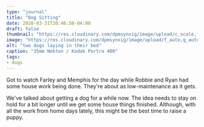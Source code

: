 ```yaml
---
type: "journal"
title: "Dog Sitting"
date: 2020-03-31T20:46:58-04:00
draft: false
thumbnail: "https://res.cloudinary.com/dpmsynxig/image/upload/c_scale,f_auto,q_auto:good,w_700/v1587689578/000003270005.jpg"
image: "https://res.cloudinary.com/dpmsynxig/image/upload/f_auto,q_auto:good/v1587689578/000003270005.jpg"
alt: "two dogs laying in their bed"
caption: "35mm Nokton / Kodak Portra 400"
tags:
- dogs
---
```


Got to watch Farley and Memphis for the day while Robbie and Ryan had some house work being done. They're about as low-maintenance as it gets.

We've talked about getting a dog for a while now. The idea needs to stay on hold for a bit longer until we get some house things finished. Although, with all the work from home days lately, this might be the best time to raise a puppy.
